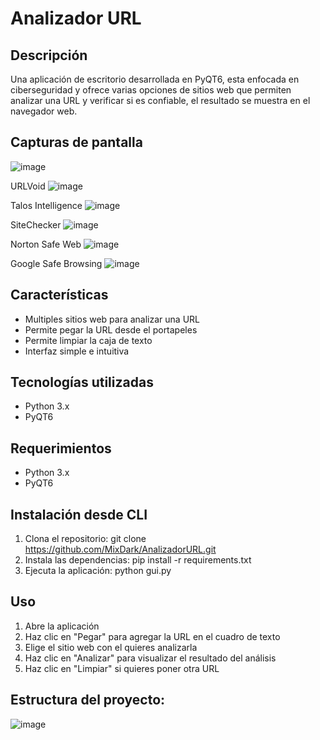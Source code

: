 # Analizador URL

## Descripción
Una aplicación de escritorio desarrollada en PyQT6, esta enfocada en ciberseguridad y ofrece varias opciones de sitios web que permiten analizar una URL y verificar si es confiable, el resultado se muestra en el navegador web.

## Capturas de pantalla
![image](https://github.com/user-attachments/assets/ef32a7ba-31b8-4aad-91d9-b037b8cd6518)

URLVoid
![image](https://github.com/user-attachments/assets/fdb77a4f-f7c5-4c03-857a-c5a8ac6a75fd)

Talos Intelligence
![image](https://github.com/user-attachments/assets/b26b0ca5-e672-479b-8a95-67d610581513)

SiteChecker
![image](https://github.com/user-attachments/assets/81689439-4817-47fb-b0ba-0f4a10745e45)

Norton Safe Web
![image](https://github.com/user-attachments/assets/1107767c-a45c-4e7e-9a19-46c687a1de21)

Google Safe Browsing
![image](https://github.com/user-attachments/assets/da777ba0-7d07-49e5-8853-a41c8de4d464)


## Características
- Multiples sitios web para analizar una URL 
- Permite pegar la URL desde el portapeles
- Permite limpiar la caja de texto
- Interfaz simple e intuitiva

## Tecnologías utilizadas
- Python 3.x
- PyQT6

## Requerimientos
- Python 3.x 
- PyQT6

## Instalación desde CLI
1. Clona el repositorio: 
git clone https://github.com/MixDark/AnalizadorURL.git
2. Instala las dependencias:
pip install -r requirements.txt
3. Ejecuta la aplicación:
python gui.py

## Uso
1. Abre la aplicación 
2. Haz clic en "Pegar" para agregar la URL en el cuadro de texto
3. Elige el sitio web con el quieres analizarla
4. Haz clic en "Analizar" para visualizar el resultado del análisis
5. Haz clic en "Limpiar" si quieres poner otra URL

## Estructura del proyecto:

![image](https://github.com/user-attachments/assets/2e41d90c-df1d-45eb-b962-2602500953ea)

